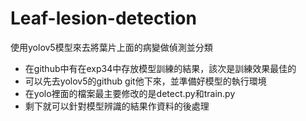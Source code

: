 # Leaf-lesion-detection
使用yolov5模型來去將葉片上面的病變做偵測並分類
* 在github中有在exp34中存放模型訓練的結果，該次是訓練效果最佳的
* 可以先去yolov5的github git他下來，並準備好模型的執行環境
* 在yolo裡面的檔案最主要修改的是detect.py和train.py
* 剩下就可以針對模型辨識的結果作資料的後處理
